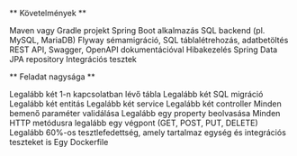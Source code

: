 ** Követelmények **

Maven vagy Gradle projekt
Spring Boot alkalmazás
SQL backend (pl. MySQL, MariaDB)
Flyway sémamigráció, SQL táblalétrehozás, adatbetöltés
REST API, Swagger, OpenAPI dokumentációval
Hibakezelés
Spring Data JPA repository
Integrációs tesztek

** Feladat nagysága **

Legalább két 1-n kapcsolatban lévő tábla
Legalább két SQL migráció
Legalább két entitás
Legalább két service
Legalább két controller
Minden bemenő paraméter validálása
Legalább egy property beolvasása
Minden HTTP metódusra legalább egy végpont (GET, POST, PUT, DELETE)
Legalább 60%-os tesztlefedettség, amely tartalmaz egység és integrációs teszteket is
Egy Dockerfile